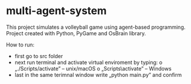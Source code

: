 # multi-agent-system

This project simulates a volleyball game using agent-based programming. Project created with Python, PyGame and OsBrain library.

How to run:
* first go to src folder
* next run terminal and activate virtual enviroment by typing: o „./Scripts/activate” – unix/macOS o „Scripts\activate” – Windows
* last in the same terimnal window write „python main.py” and confirm
